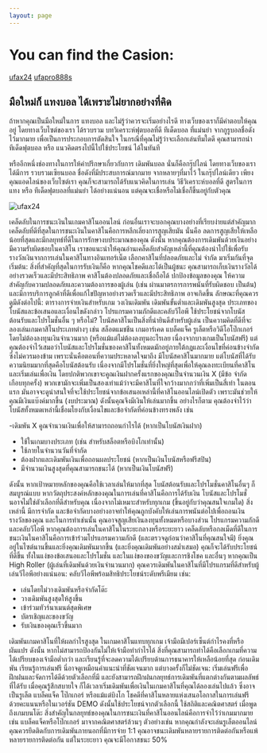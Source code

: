 ```yaml
---
layout: page
---
```


# You can find the Casion:
[ufax24](https://ufax24.com/  "ufax24")
[ufapro888s](https://ufapro888s.co/ "ufapro888s")

## มือใหม่ก็ แทงบอล ได้เพราะไม่ยากอย่างที่คิด
ถ้าหากคุณเป็นมือใหม่ในการ แทงบอล และไม่รู้ว่าควรจะเริ่มอย่างไรดี ทางเว็บของเราก็มีคำตอบให้คุณอยู่ โดยทางเว็บไซต์ของเรา ได้รวบรวม บทวิเคราะห์ฟุตบอลที่ดี ทีเด็ดบอล ที่แม่นยำ จากกูรูบอลชื่อดังไว้มากมาย เพื่อเป็นการประกอบการตัดสินใจ ในกรณีที่คุณไม่รู้ว่าจะเลือกเล่นทีมใดดี คุณสามารถนำ ทีเด็ดฟุตบอล หรือ แนวคิดตรงไปนี้ไปใช้ประโยชน์ ได้ในทันที

หรืออีกหนึ่งช่องทางในการให้คำปรึกษาเกี่ยวกับการ เดิมพันบอล นั่นก็คือกรุ๊ปไลน์ โดยทางเว็บของเราได้มีการ รวบรวมเซียนบอล ชื่อดังที่มีประสบการณ์มากมาย จากหลายๆที่มาไว้ ในกรุ๊ปไลน์เดียว เพียงคุณแอดไลน์ของเว็บไซต์เรา คุณก็จะสามารถได้รับแนวคิดในการเล่น วิธีวิเคราะห์บอลที่ดี สูตรในการแทง หรือ ทีเด็ดฟุตบอลที่แม่นยำ ได้อย่างแน่นอน แต่คุณจะเชื่อหรือไม่เชื่อก็ขึ้นอยู่กับตัวคุณ


![ufax24](https://ufapro888s.info/wp-content/uploads/2021/05/768x404.jpg "ufax24 img")

เคล็ดลับในการชนะเงินในเกมคาสิโนออนไลน์
ก่อนอื่นเราจะบอกคุณบางอย่างที่เรียบง่ายแต่สำคัญมาก เคล็ดลับที่ดีที่สุดในการชนะเงินในคาสิโนคือการหลีกเลี่ยงการสูญเสียมัน นั่นคือ ลดการสูญเสียให้เหลือน้อยที่สุดและมีกลยุทธ์ที่ดีในการรักษางบประมาณของคุณ
ดังนั้น หากคุณต้องการเดิมพันด้วยเงินอย่างมีความรับผิดชอบในคาสิโน เราขอแนะนำให้คุณอ่านเคล็ดลับสำคัญเหล่านี้ที่คุณต้องนำไปใช้เพื่อรับรางวัลเงินจากการเล่นในคาสิโนทางอินเทอร์เน็ต
เลือกคาสิโนที่ปลอดภัยและไม่ จำกัด
มาเริ่มกันที่จุดเริ่มต้น: สิ่งที่สำคัญที่สุดในการรับเงินก็คือ หากคุณโชคดีและได้เป็นผู้ชนะ คุณสามารถเก็บเงินรางวัลได้อย่างรวดเร็วและมีประสิทธิภาพ
คาสิโนต้องปลอดภัยและเชื่อถือได้ ปกป้องข้อมูลของคุณ ให้ความสำคัญกับความปลอดภัยและความต้องการของผู้เล่น (เช่น ผ่านมาตรการการพนันที่รับผิดชอบ เป็นต้น) และมีการบริการลูกค้าที่ดีเพื่อแก้ไขปัญหาอย่างรวดเร็วและมีประสิทธิภาพ อาจเกิดขึ้น
ลักษณะที่คุณควรดูมีดังต่อไปนี้:
ตารางการจ่ายเงินสำหรับเกม
วงเงินเดิมพัน
เดิมพันขั้นต่ำและเดิมพันสูงสุด
ประเภทของโบนัสและข้อเสนอและเงื่อนไขดังกล่าว
โปรแกรมความภักดีและคลับวีไอพี
ใช้ประโยชน์จากโบนัสต้อนรับและโปรโมชั่นอื่น ๆ หรือไม่?
โบนัสคาสิโนเป็นสิ่งที่น่ายินดีสำหรับผู้เล่น เป็นความคิดที่ดีที่จะลองเล่นเกมคาสิโนประเภทต่างๆ เช่น สล็อตแมชชีน เกมอาร์เคด แบล็คแจ็ค รูเล็ตหรือวิดีโอโป๊กเกอร์โดยไม่ต้องลงทุนเงินจำนวนมาก (หรือแม้แต่ไม่ต้องลงทุนอะไรเลย เนื่องจากบางเกมเป็นโบนัสฟรี) แต่คุณต้องจำไว้เสมอว่าโบนัสและโปรโมชั่นของคาสิโนทั้งหมดมักอยู่ภายใต้กฎและเงื่อนไขที่ค่อนข้างจำกัดซึ่งไม่ควรมองข้าม เพราะนั่นคือตอนที่ความประหลาดใจมาถึง
มีโบนัสคาสิโนมากมาย แต่โบนัสที่ได้รับความนิยมมากที่สุดคือโบนัสต้อนรับ เนื่องจากมีโปรโมชั่นที่ยิ่งใหญ่ที่สุดเพื่อให้คุณลงทะเบียนที่คาสิโนและเริ่มเล่นเพื่อเงิน
โดยปกติพวกเขาจะคูณเงินฝากครั้งแรกของคุณเป็นจำนวนเงิน X (มีข้อ จำกัด เกือบทุกครั้ง) พวกเขามักจะเพิ่มเป็นสองเท่าแม้ว่าจะมีคาสิโนที่ใจกว้างมากกว่าที่เพิ่มเป็นสี่เท่า
ในตอนแรก มันอาจจะดูน่าสนใจที่จะใช้ประโยชน์จากข้อเสนอเหล่านี้ที่คาสิโนออนไลน์เปิดตัว เพราะมันช่วยให้คุณมีเงินแบ๊งค์มากขึ้น (งบประมาณ) ดังนั้นคุณจึงมีเงินให้เล่นมากขึ้น อย่างไรก็ตาม คุณต้องจำไว้ว่าโบนัสทั้งหมดเหล่านี้เชื่อมโยงกับเงื่อนไขและข้อจำกัดที่ค่อนข้างทรงพลัง เช่น

-เดิมพัน X คูณจำนวนเงินเพื่อให้สามารถถอนกำไรได้ (หากเป็นโบนัสเงินฝาก)
- ใช้ในเกมบางประเภท (เช่น สำหรับสล็อตหรือบิงโกเท่านั้น) 
- ใช้ภายในจำนวนวันที่จำกัด
- ต้องฝากและเดิมพันเงินเพื่อถอนผลประโยชน์ (หากเป็นเงินโบนัสหรือฟรีสปิน)
- มีจำนวนเงินสูงสุดที่คุณสามารถชนะได้ (หากเป็นเงินโบนัสฟรี)

ดังนั้น หากเป้าหมายหลักของคุณคือใช้เวลาเล่นให้มากที่สุด โบนัสต้อนรับและโปรโมชั่นคาสิโนอื่นๆ ก็สมบูรณ์แบบ
หากวัตถุประสงค์หลักของคุณในการเล่นที่คาสิโนคือการได้รับเงิน โบนัสและโปรโมชั่นอาจไม่ใช่ตัวเลือกที่ดีสำหรับคุณ เนื่องจากไม่เหมาะสำหรับทุกเกม (ขึ้นอยู่กับว่าคุณสนใจเกมใด) สิ่งเหล่านี้ มีการจำกัด และข้อจำกัดบางอย่างอาจทำให้คุณถูกบังคับให้เล่นการพนันต่อไปเพื่อถอนเงินรางวัลของคุณ และในการทำเช่นนั้น คุณอาจสูญเสียเงินลงทุนทั้งหมดหรือบางส่วน
โปรแกรมความภักดีและคลับวีไอพี
หากคุณต้องการเล่นในคาสิโนในระยะกลางหรือระยะยาว เคล็ดลับหรือกลเม็ดที่ดีในการชนะเงินในคาสิโนคือการเข้าร่วมโปรแกรมความภักดี (และตรวจดูก่อนว่าคาสิโนที่คุณสนใจมี)
ยิ่งคุณอยู่ในไซต์นานขึ้นและยิ่งคุณเดิมพันมากขึ้น (และยิ่งคุณเดิมพันอย่างสม่ำเสมอ) คุณก็จะได้รับประโยชน์ที่ดีขึ้น ทั้งในแง่ของข้อเสนอและโปรโมชั่น และในแง่ของของขวัญและการชิงโชค และอื่นๆ
หากคุณเป็น High Roller (ผู้เล่นที่เดิมพันด้วยเงินจำนวนมาก) คุณควรเดิมพันในคาสิโนที่มีโปรแกรมที่ดีสำหรับผู้เล่นวีไอพีอย่างแน่นอน: คลับวีไอพีพร้อมสิทธิประโยชน์ระดับพรีเมียม เช่น:

- เล่นโดยไม่วางเดิมพันหรือจำกัดโต๊ะ
- วางเดิมพันสูงสุดให้สูงขึ้น
- เข้าร่วมทัวร์นาเมนต์สุดพิเศษ
- บัตรเชิญและของขวัญ
- รับเงินของคุณเร็วขึ้นมาก

เดิมพันเกมคาสิโนที่ให้ผลกำไรสูงสุด
ในเกมคาสิโนแทบทุกเกม เจ้ามือมีเปอร์เซ็นต์กำไรคงที่หรือผันแปร ดังนั้น หากไม่สามารถป้องกันไม่ให้เจ้ามือทำกำไรได้ สิ่งที่คุณสามารถทำได้คือเลือกเกมที่ความได้เปรียบของเจ้ามือต่ำกว่า และเรียนรู้ที่จะลดความได้เปรียบด้านการธนาคารให้เหลือน้อยที่สุด
ก่อนเดิมพัน เรียนรู้การเล่นฟรี
นี่อาจดูเหมือนคำแนะนำที่ชัดเจนมาก แต่บางครั้งก็ไม่ชัดเจน: เริ่มเล่นฟรีเพื่อฝึกฝนและจัดการได้ดีด้วยตัวเลือกที่มี และยังสามารถฝึกฝนกลยุทธ์การเดิมพันที่แตกต่างกันตามผลลัพธ์ที่ได้รับ
เมื่อคุณรู้สึกสบายใจ ก็ได้เวลาเริ่มเดิมพันเพื่อเงินในเกมคาสิโนที่คุณได้ลองเล่นไปแล้ว ซึ่งอาจเป็นรูเล็ต แบล็คแจ็ค โป๊กเกอร์ หรือแม้แต่บิงโก
โชคดีที่คาสิโนหลายแห่งเสนอโอกาสในการเล่นฟรีด้วยคะแนนหรือในเวอร์ชัน DEMO ดังนั้นใช้ประโยชน์จากตัวเลือกนี้
ใช้สถิติและคณิตศาสตร์
เมื่อพูดถึงเกมบนโต๊ะ สิ่งสำคัญในกลยุทธ์ของคุณในการชนะเงินที่คาสิโนออนไลน์คือการจำไว้ว่าเกมมากมาย เช่น แบล็คแจ็คหรือโป๊กเกอร์ มาจากคณิตศาสตร์ล้วนๆ
ตัวอย่างเช่น หากคุณกำลังจะเล่นรูเล็ตออนไลน์ คุณควรยึดติดกับการเดิมพันภายนอกที่มีการจ่าย 1:1 คุณอาจชนะเดิมพันหลายรายการติดต่อกันหรือแพ้หลายรายการติดต่อกัน แต่ในระยะยาว คุณจะมีโอกาสชนะ 50%